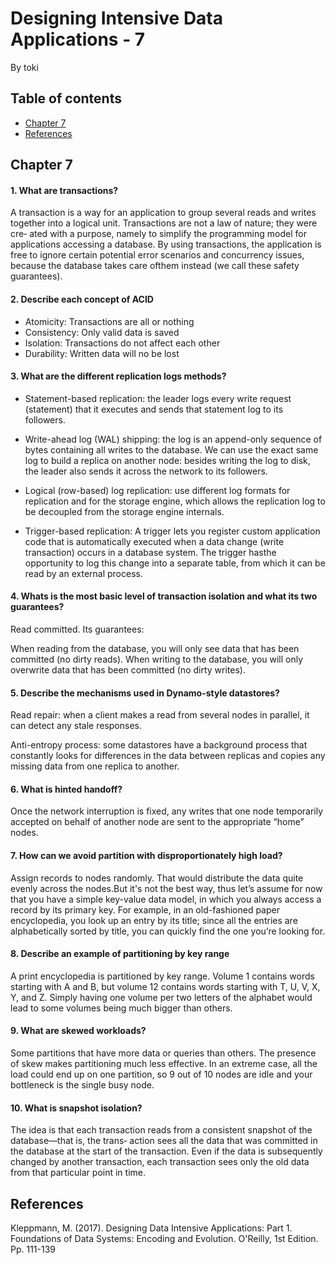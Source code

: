 # Designing Intensive Data Applications - 7
By toki
## Table of contents
- [Chapter 7](#chapter-5)
- [References](#references)

## Chapter 7

#### 1. What are transactions?
A transaction is a way for an application to group several reads and writes together into a logical unit. 
Transactions are not a law of nature; they were cre‐ ated with a purpose, namely to simplify the programming model for applications accessing a database. 
By using transactions, the application is free to ignore certain potential error scenarios and concurrency issues, because the database takes care ofthem instead 
(we call these safety guarantees).

#### 2. Describe each concept of ACID
- Atomicity: Transactions are all or nothing
- Consistency: Only valid data is saved
- Isolation: Transactions do not affect each other
- Durability: Written data will no be lost

#### 3. What are the different replication logs methods?
- Statement-based replication: the leader logs every write request (statement) that it executes and sends that statement log to its followers.

- Write-ahead log (WAL) shipping: the log is an append-only sequence of bytes containing all writes to the database. We can use the exact same log to build a replica on another node: besides writing the log to disk, the leader also sends it across the network to its followers.

- Logical (row-based) log replication: use different log formats for replication and for the storage engine, which allows the replication log to be decoupled from the storage engine internals.

- Trigger-based replication: A trigger lets you register custom application code that is automatically executed when a data change (write transaction) occurs in a database system. The trigger hasthe opportunity to log this change into a separate table, from which it can be read by an external process.

#### 4. Whats is the most basic level of transaction isolation and what its two guarantees?
Read committed. Its guarantees:

When reading from the database, you will only see data that has been committed (no dirty reads).
When writing to the database, you will only overwrite data that has been committed (no dirty writes).

#### 5. Describe the mechanisms used in Dynamo-style datastores?
Read repair: when a client makes a read from several nodes in parallel, it can detect any stale responses.

Anti-entropy process: some datastores have a background process that constantly looks for differences in the data between replicas and copies any missing data from one replica to another.

#### 6. What is hinted handoff?
Once the network interruption is fixed, any writes that one node temporarily accepted on behalf of another node are sent to the appropriate “home” nodes.

#### 7. How can we avoid partition with disproportionately high load?
Assign records to nodes randomly. That would distribute the data quite evenly across the nodes.But it's not the best way, thus let’s assume for now that you have a simple key-value data model, in which you always access a record by its primary key. For example, in an old-fashioned paper encyclopedia, you look up an entry by its title; since all the entries are alphabetically sorted by title, you can quickly find the one you’re looking for.

#### 8. Describe an example of partitioning by key range
A print encyclopedia is partitioned by key range. Volume 1 contains words starting with A and B, but volume 12 contains words starting with T, U, V, X, Y, and Z. Simply having one volume per two letters of the alphabet would lead to some volumes being much bigger than others.

#### 9. What are skewed workloads?
Some partitions that have more data or queries than others. The presence of skew makes partitioning much less effective. In an extreme case, all the load could end up on one partition, so 9 out of 10 nodes are idle and your bottleneck is the single busy node.

#### 10. What is snapshot isolation?
The idea is that each transaction reads from a consistent snapshot of the database—that is, the trans‐ action sees all the data that was committed in 
the database at the start of the transaction. Even if the data is subsequently changed by another transaction, each transaction sees only the old data 
from that particular point in time.

## References

Kleppmann, M. (2017). Designing Data Intensive Applications: Part 1. Foundations of Data Systems: Encoding and Evolution. O'Reilly, 1st Edition. Pp. 111-139
